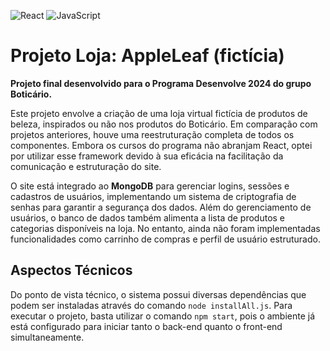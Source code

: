 ![React](https://img.shields.io/badge/react-%2320232a.svg?style=for-the-badge&logo=react&logoColor=%2361DAFB)
![JavaScript](https://img.shields.io/badge/javascript-%23323330.svg?style=for-the-badge&logo=javascript&logoColor=%23F7DF1E)

# Projeto Loja: AppleLeaf (fictícia)

**Projeto final desenvolvido para o Programa Desenvolve 2024 do grupo Boticário.**

Este projeto envolve a criação de uma loja virtual fictícia de produtos de beleza, inspirados ou não nos produtos do Boticário. Em comparação com projetos anteriores, houve uma reestruturação completa de todos os componentes. Embora os cursos do programa não abranjam React, optei por utilizar esse framework devido à sua eficácia na facilitação da comunicação e estruturação do site.

O site está integrado ao **MongoDB** para gerenciar logins, sessões e cadastros de usuários, implementando um sistema de criptografia de senhas para garantir a segurança dos dados. Além do gerenciamento de usuários, o banco de dados também alimenta a lista de produtos e categorias disponíveis na loja. No entanto, ainda não foram implementadas funcionalidades como carrinho de compras e perfil de usuário estruturado.

## Aspectos Técnicos

Do ponto de vista técnico, o sistema possui diversas dependências que podem ser instaladas através do comando `node installAll.js`. Para executar o projeto, basta utilizar o comando `npm start`, pois o ambiente já está configurado para iniciar tanto o back-end quanto o front-end simultaneamente.
